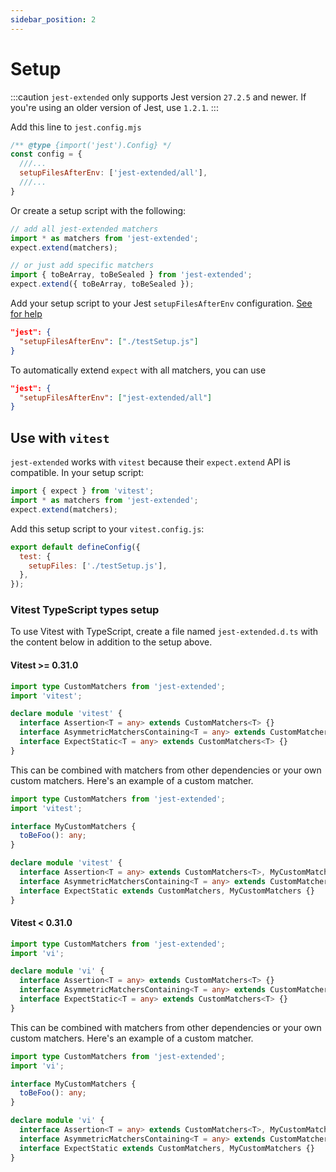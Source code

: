 ```yaml
---
sidebar_position: 2
---
```


# Setup

:::caution
`jest-extended` only supports Jest version `27.2.5` and newer. If you're using an older version of Jest, use `1.2.1`.
:::

Add this line to `jest.config.mjs`

```javascript title="test.config.mjs"
/** @type {import('jest').Config} */
const config = {
  ///...
  setupFilesAfterEnv: ['jest-extended/all'],
  ///...
}
```

Or create a setup script with the following:

```javascript title="testSetup.js"
// add all jest-extended matchers
import * as matchers from 'jest-extended';
expect.extend(matchers);

// or just add specific matchers
import { toBeArray, toBeSealed } from 'jest-extended';
expect.extend({ toBeArray, toBeSealed });
```

Add your setup script to your Jest `setupFilesAfterEnv` configuration. [See for help](https://jestjs.io/docs/en/configuration.html#setupfilesafterenv-array)

```json title="package.json"
"jest": {
  "setupFilesAfterEnv": ["./testSetup.js"]
}
```

To automatically extend `expect` with all matchers, you can use

```json title="package.json"
"jest": {
  "setupFilesAfterEnv": ["jest-extended/all"]
}
```

## Use with `vitest`

`jest-extended` works with `vitest` because their `expect.extend` API is compatible. In your setup script:

```javascript title="testSetup.js"
import { expect } from 'vitest';
import * as matchers from 'jest-extended';
expect.extend(matchers);
```

Add this setup script to your `vitest.config.js`:

```javascript title="vitest.config.js"
export default defineConfig({
  test: {
    setupFiles: ['./testSetup.js'],
  },
});
```

### Vitest TypeScript types setup

To use Vitest with TypeScript, create a file named `jest-extended.d.ts` with the content below in addition to the setup above.

#### Vitest >= 0.31.0

```typescript
import type CustomMatchers from 'jest-extended';
import 'vitest';

declare module 'vitest' {
  interface Assertion<T = any> extends CustomMatchers<T> {}
  interface AsymmetricMatchersContaining<T = any> extends CustomMatchers<T> {}
  interface ExpectStatic<T = any> extends CustomMatchers<T> {}
}
```

This can be combined with matchers from other dependencies or your own custom matchers. Here's an example of a custom matcher.

```typescript
import type CustomMatchers from 'jest-extended';
import 'vitest';

interface MyCustomMatchers {
  toBeFoo(): any;
}

declare module 'vitest' {
  interface Assertion<T = any> extends CustomMatchers<T>, MyCustomMatchers {}
  interface AsymmetricMatchersContaining<T = any> extends CustomMatchers<T>, MyCustomMatchers {}
  interface ExpectStatic extends CustomMatchers, MyCustomMatchers {}
}
```

#### Vitest < 0.31.0

```typescript
import type CustomMatchers from 'jest-extended';
import 'vi';

declare module 'vi' {
  interface Assertion<T = any> extends CustomMatchers<T> {}
  interface AsymmetricMatchersContaining<T = any> extends CustomMatchers<T> {}
  interface ExpectStatic<T = any> extends CustomMatchers<T> {}
}
```

This can be combined with matchers from other dependencies or your own custom matchers. Here's an example of a custom matcher.

```typescript
import type CustomMatchers from 'jest-extended';
import 'vi';

interface MyCustomMatchers {
  toBeFoo(): any;
}

declare module 'vi' {
  interface Assertion<T = any> extends CustomMatchers<T>, MyCustomMatchers {}
  interface AsymmetricMatchersContaining<T = any> extends CustomMatchers<T>, MyCustomMatchers {}
  interface ExpectStatic extends CustomMatchers, MyCustomMatchers {}
}
```
